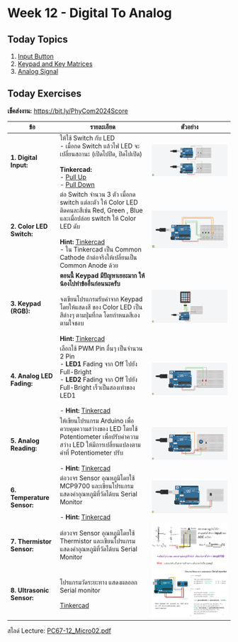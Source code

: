 # Week 12 - Digital To Analog

## Today Topics

1. [Input Button](01.Input.md)
2. [Keypad and Key Matrices](02.KeyMatrices.md)
3. [Analog Signal](03.Analog%20Signal.md)

## Today Exercises

**เข็คส่งงาน:** https://bit.ly/PhyCom2024Score

| ข้อ                        | รายละเอียด                                                                                                                                                                                                                                                                                                                                                                                                                    | ตัวอย่าง                        |
|----------------------------|-------------------------------------------------------------------------------------------------------------------------------------------------------------------------------------------------------------------------------------------------------------------------------------------------------------------------------------------------------------------------------------------------------------------------------|---------------------------------|
| **1. Digital Input:**      | ให้ใช้ Switch กับ LED<br/> - เมื่อกด Switch แล้วไฟ LED จะเปลี่ยนสถานะ (เปิดไปปิด, ปิดไปเปิด) <br/> <br/> **Tinkercad:** <br/> - [Pull Up](https://www.tinkercad.com/things/eIF9FVqnx7H-l21-led-and-switch-pull-up?sharecode=yhk6NOJbJE11-tuehxgdLl0NhvozczwZtV4gJVTSrAc) <br/> - [Pull Down](https://www.tinkercad.com/things/bk5DzidrknQ-l21-led-and-switch-pull-down?sharecode=ABUz4OiP6ag6g5-p-S4vjg-RUZhOdgmLqYdeUVlPG7A) | ![ex01.png](files/img/L2.1.png) |
| **2. Color LED Switch:**   | ต่อ Switch จำนวน 3 ตัว เมื่อกด switch แต่ละตัว ให้ Color LED ติดคนละสีเช่น Red, Green , Blue และเมื่อปล่อย switch ให้ Color LED ดับ  <br/> <br/> **Hint:** [Tinkercad](https://www.tinkercad.com/things/2XUCW6PST9y-l22-rgb-switch-pull-up?sharecode=MbJjTXbM3f66N94bDamYrwzpsqfuQTjNNado4DRArE0) <br/> - ใน Tinkercad เป็น Common Cathode ถ้าต่อจริงให้เปลี่ยนเป็น Common Anode ด้วย                                         | ![ex03.png](files/img/L2.2.png) |
| **3. Keypad (RGB):**       | **ตอนนี้ Keypad มีปัญหาเยอะมาก ให้น้องไปทำข้ออื่นก่อนนะครับ**<br><br>จงเขียนโปรแกรมรับค่าจาก Keypad โดยให้แสดงสี ของ Color LED เป็นสีต่างๆ ตามปุ่มที่กด โดยกำหนดสีเองตามใจชอบ  <br/> <br/> **Hint:**  [Tinkercad](https://www.tinkercad.com/things/5V1IjUqJYdu-l23-keypad-rgb-?sharecode=GzvC586NXedQfWTk0Wt0mGwC74el3gEQ-jayZpwLrdw)                                                                                                                                                              | ![ex03.jpg](files/img/L2.3.png) | 
| **4. Analog LED Fading:**  | เลือกใช้ PWM Pin อื่นๆ เป็นจำนวน 2 Pin<br/> - **LED1** Fading จาก Off ไปยัง Full-Bright <br/> - **LED2** Fading จาก Off ไปยัง Full-Bright เร็วเป็นสองเท่าของ LED1 <br/> <br/> - **Hint:** [Tinkercad](https://www.tinkercad.com/things/ePJssgTI8Vo-l24-led-fading?sharecode=mkqe5jc0w5rYart6cIyuni-O2BlwSVwE-Mn0FLg6ev8)                                                                                                      | ![ex04.jpg](files/img/L2.4.png) | 
| **5. Analog Reading:**     | ให้เขียนโปรแกรม Arduino เพื่อควบคุมความสว่างของ LED โดยใช้ Potentiometer เพื่อปรับค่าความสว่าง LED ให้มีการเปลี่ยนแปลงตามค่าที่ Potentiometer ปรับ <br/> <br/> - **Hint:** [Tinkercad](https://www.tinkercad.com/things/ga6pNRFHVXI-l25-analog-reading?sharecode=kZHN-vveGuvqCZl4ss-zFi1ZmuD0M5KhiZzZYMhNxIc)                                                                                                                 | ![ex05.jpg](files/img/L2.5.png) | 
| **6. Temperature Sensor:** | ต่อวงจร Sensor อุณหภูมิโดยใช้ MCP9700 และเขียนโปรแกรมแสดงค่าอุณหภูมิที่วัดได้บน Serial Monitor <br/> <br/> - **Hint:** [Tinkercad](https://www.tinkercad.com/things/2OZqp7WO6Td-l26-temperature-sensor?sharecode=s-GGIAwVG3TqRgbwbsAaloo0osO_byVMoD4b76Ax77c)                                                                                                                                                                 | ![ex05.jpg](files/img/L2.6.png) | 
| **7. Thermistor Sensor:**  | ต่อวงจร Sensor อุณหภูมิโดยใช้ Thermistor และเขียนโปรแกรมแสดงค่าอุณหภูมิที่วัดได้บน Serial Monitor                                                                                                                                                                                                                                                                                                                             | ![img.png](files/img/L2.7.png)  | 
| **8. Ultrasonic Sensor:**  | โปรแกรมวัดระยะทาง แสดงผลออก Serial monitor <br/> <br/>  [Tinkercad](https://www.tinkercad.com/things/7sVWSqHZmEC-l28-ultrasonic-sensor?sharecode=YGwM0IgtLrhJ41O2_UwgA7_g8F9YB-5Wi8ZsL5fxdDI)                                                                                                                                                                                                                                 | ![img.png](files/img/L2.8.png)  | 

สไลด์ Lecture: [PC67-12_Micro02.pdf](files/PC67-12_Micro02.pdf)

